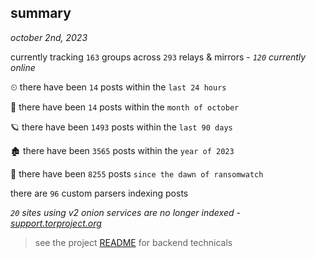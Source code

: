 
## summary
_october 2nd, 2023_

currently tracking `163` groups across `293` relays & mirrors - _`120` currently online_

⏲ there have been `14` posts within the `last 24 hours`

🦈 there have been `14` posts within the `month of october`

🪐 there have been `1493` posts within the `last 90 days`

🏚 there have been `3565` posts within the `year of 2023`

🦕 there have been `8255` posts `since the dawn of ransomwatch`

there are `96` custom parsers indexing posts

_`20` sites using v2 onion services are no longer indexed - [support.torproject.org](https://support.torproject.org/onionservices/v2-deprecation/)_

> see the project [README](https://github.com/joshhighet/ransomwatch#ransomwatch--) for backend technicals
